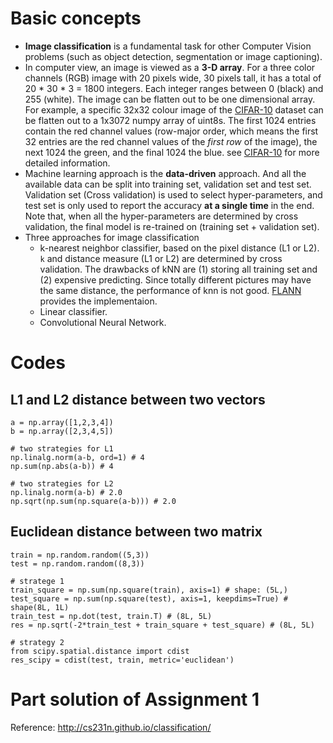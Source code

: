 # Basic concepts
- **Image classification** is a fundamental task for other Computer Vision problems (such as object detection, segmentation or image captioning).
- In computer view, an image is viewed as a **3-D array**. For a three color channels (RGB) image with 20 pixels wide, 30 pixels tall, it has a total of 20 * 30 * 3 = 1800 integers. Each integer ranges between 0 (black) and 255 (white). The image can be flatten out to be one dimensional array. For example, a specific 32x32 colour image of the [CIFAR-10](https://www.cs.toronto.edu/~kriz/cifar.html) dataset can be flatten out to a 1x3072 numpy array of uint8s. The first 1024 entries contain the red channel values (row-major order, which means the first 32 entries are the red channel values of the *first row* of the image), the next 1024 the green, and the final 1024 the blue. see [CIFAR-10](https://www.cs.toronto.edu/~kriz/cifar.html) for more detailed information.
- Machine learning approach is the **data-driven** approach. And all the available data can be split into training set, validation set and test set. Validation set (Cross validation) is used to select hyper-parameters, and test set is only used to report the accuracy **at a single time** in the end. Note that, when all the hyper-parameters are determined by cross validation, the final model is re-trained on (training set + validation set).
- Three approaches for image classification
  - k-nearest neighbor classifier, based on the pixel distance (L1 or L2). `k` and distance measure (L1 or L2) are determined by cross validation. The drawbacks of kNN are (1) storing all training set and (2) expensive predicting. Since totally different pictures may have the same distance, the performance of knn is not good. [FLANN](http://www.cs.ubc.ca/research/flann/) provides the implementaion. 
  - Linear classifier.
  - Convolutional Neural Network.

# Codes
## L1 and L2 distance between two vectors
```
a = np.array([1,2,3,4])
b = np.array([2,3,4,5])

# two strategies for L1
np.linalg.norm(a-b, ord=1) # 4
np.sum(np.abs(a-b)) # 4

# two strategies for L2
np.linalg.norm(a-b) # 2.0
np.sqrt(np.sum(np.square(a-b))) # 2.0
```
## Euclidean distance between two matrix
```
train = np.random.random((5,3))
test = np.random.random((8,3))

# stratege 1
train_square = np.sum(np.square(train), axis=1) # shape: (5L,)
test_square = np.sum(np.square(test), axis=1, keepdims=True) # shape(8L, 1L)
train_test = np.dot(test, train.T) # (8L, 5L)
res = np.sqrt(-2*train_test + train_square + test_square) # (8L, 5L)

# strategy 2
from scipy.spatial.distance import cdist
res_scipy = cdist(test, train, metric='euclidean')
```
# Part solution of Assignment 1 

Reference: http://cs231n.github.io/classification/
